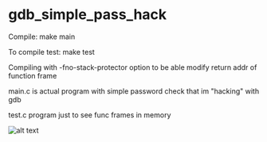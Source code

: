 # gdb_simple_pass_hack

Compile:
    make main

To compile test:
    make test

Compiling with -fno-stack-protector option to be able modify return addr of function frame

main.c is actual program with simple password check that im "hacking" with gdb

test.c program just to see func frames in memory 

![alt text](https://github.com/kruffka/gdb_simple_pass_hack/master/stack_functionframe.png?raw=true)
